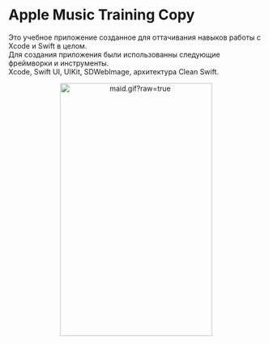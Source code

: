 # Apple Music Training Copy

Это учебное приложение созданное для оттачивания навыков работы с Xcode и Swift в целом.  
Для создания приложения были использованны следующие фреймворки и инструменты.  
Xcode, Swift UI, UIKit, SDWebImage, архитектура Clean Swift.

<div align="center">
  <img data-target="animated-image.replacedImage" alt="maid.gif?raw=true" class="AnimatedImagePlayer-animatedImage" src="https://github.com/Zimizig/AppleMusicTrainingCopy/blob/main/shortGif.gif" width="300" height="500" style="display: block; opacity: 1;">
</div>

